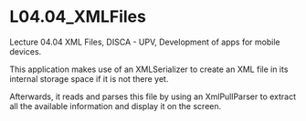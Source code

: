# L04.04_XMLFiles
Lecture 04.04 XML Files, DISCA - UPV, Development of apps for mobile devices.

This application makes use of an XMLSerializer to create an XML file in its internal storage space if it is not there yet.

Afterwards, it reads and parses this file by using an XmlPullParser to extract all the available information and display it on the screen.
